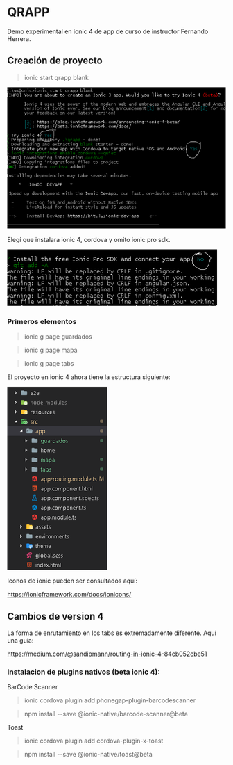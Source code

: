 # QRAPP

Demo experimental en ionic 4 de app de curso de instructor Fernando Herrera.

## Creación de proyecto

> ionic start qrapp blank

![alt text](qrapp01.png "Imagen 1")

Elegí que instalara ionic 4, cordova y omito ionic pro sdk.

![alt text](qrapp02.png "Imagen 2")


### Primeros elementos

> ionic g page guardados

> ionic g page mapa

> ionic g page tabs


El proyecto en ionic 4 ahora tiene la estructura siguiente:

![alt text](qrapp03.png "Estructura de proyecto")


Iconos de ionic pueden ser consultados aquí:

https://ionicframework.com/docs/ionicons/


## Cambios de version 4

La forma de enrutamiento en los tabs es extremadamente diferente. Aquí una guia:

https://medium.com/@sandipmann/routing-in-ionic-4-84cb052cbe51


### Instalacion de plugins nativos (beta ionic 4): 

BarCode Scanner

> ionic cordova plugin add phonegap-plugin-barcodescanner

> npm install --save @ionic-native/barcode-scanner@beta

Toast

> ionic cordova plugin add cordova-plugin-x-toast

> npm install --save @ionic-native/toast@beta